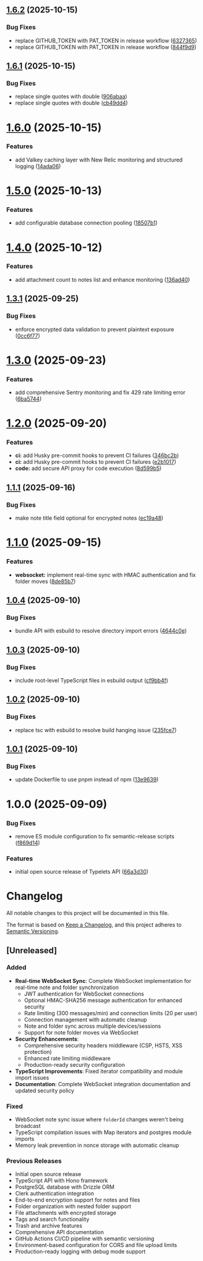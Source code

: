 ## [1.6.2](https://github.com/typelets/typelets-api/compare/v1.6.1...v1.6.2) (2025-10-15)

### Bug Fixes

- replace GITHUB_TOKEN with PAT_TOKEN in release workflow ([6327365](https://github.com/typelets/typelets-api/commit/632736522b75a68d0e268d0a649d5ec6b5367db3))
- replace GITHUB_TOKEN with PAT_TOKEN in release workflow ([844f9d9](https://github.com/typelets/typelets-api/commit/844f9d997391bda0ffe4b7788efa019cddf5d982))

## [1.6.1](https://github.com/typelets/typelets-api/compare/v1.6.0...v1.6.1) (2025-10-15)

### Bug Fixes

- replace single quotes with double ([906abaa](https://github.com/typelets/typelets-api/commit/906abaa269787052493886235f8a21c06e561a36))
- replace single quotes with double ([cb49dd4](https://github.com/typelets/typelets-api/commit/cb49dd4f32a658792de0552b4ac12309fa61b334))

# [1.6.0](https://github.com/typelets/typelets-api/compare/v1.5.0...v1.6.0) (2025-10-15)

### Features

- add Valkey caching layer with New Relic monitoring and structured logging ([14ada06](https://github.com/typelets/typelets-api/commit/14ada06917931812f8736515a5bbc9c40cde77cc))

# [1.5.0](https://github.com/typelets/typelets-api/compare/v1.4.0...v1.5.0) (2025-10-13)

### Features

- add configurable database connection pooling ([18507b1](https://github.com/typelets/typelets-api/commit/18507b1632ee5ebf9e04acbc4a37a2453b97a5c2))

# [1.4.0](https://github.com/typelets/typelets-api/compare/v1.3.1...v1.4.0) (2025-10-12)

### Features

- add attachment count to notes list and enhance monitoring ([136ad40](https://github.com/typelets/typelets-api/commit/136ad401e0552644ffac1c0e378805e3bbfb5833))

## [1.3.1](https://github.com/typelets/typelets-api/compare/v1.3.0...v1.3.1) (2025-09-25)

### Bug Fixes

- enforce encrypted data validation to prevent plaintext exposure ([0cc6f77](https://github.com/typelets/typelets-api/commit/0cc6f77fcbf9def845e1fae0b871c27f7b1fad95))

# [1.3.0](https://github.com/typelets/typelets-api/compare/v1.2.0...v1.3.0) (2025-09-23)

### Features

- add comprehensive Sentry monitoring and fix 429 rate limiting error ([6ba5744](https://github.com/typelets/typelets-api/commit/6ba5744022d075216e8053b6c2127cbb38a4824e))

# [1.2.0](https://github.com/typelets/typelets-api/compare/v1.1.1...v1.2.0) (2025-09-20)

### Features

- **ci:** add Husky pre-commit hooks to prevent CI failures ([346bc2b](https://github.com/typelets/typelets-api/commit/346bc2bcd087d5000b7cc21032561c60baf43dda))
- **ci:** add Husky pre-commit hooks to prevent CI failures ([e2b1017](https://github.com/typelets/typelets-api/commit/e2b1017d1bbb133dd1067ef9234fb463ad89f15d))
- **code:** add secure API proxy for code execution ([8d599b5](https://github.com/typelets/typelets-api/commit/8d599b5c6c72e3ae871a9cf71b9304fb8541828e))

## [1.1.1](https://github.com/typelets/typelets-api/compare/v1.1.0...v1.1.1) (2025-09-16)

### Bug Fixes

- make note title field optional for encrypted notes ([ec19a48](https://github.com/typelets/typelets-api/commit/ec19a48954a10eb2a2531c3195fc5fe6b3430d70))

# [1.1.0](https://github.com/typelets/typelets-api/compare/v1.0.4...v1.1.0) (2025-09-15)

### Features

- **websocket:** implement real-time sync with HMAC authentication and fix folder moves ([8de85b7](https://github.com/typelets/typelets-api/commit/8de85b7eae38b9af76154e40cdeff53d771f6e92))

## [1.0.4](https://github.com/typelets/typelets-api/compare/v1.0.3...v1.0.4) (2025-09-10)

### Bug Fixes

- bundle API with esbuild to resolve directory import errors ([4644c0e](https://github.com/typelets/typelets-api/commit/4644c0e3d2de2eb5796abab36b931615dc81eead))

## [1.0.3](https://github.com/typelets/typelets-api/compare/v1.0.2...v1.0.3) (2025-09-10)

### Bug Fixes

- include root-level TypeScript files in esbuild output ([cf9bb4f](https://github.com/typelets/typelets-api/commit/cf9bb4fda0fa19925122b816d0375c88c4f39e05))

## [1.0.2](https://github.com/typelets/typelets-api/compare/v1.0.1...v1.0.2) (2025-09-10)

### Bug Fixes

- replace tsc with esbuild to resolve build hanging issue ([235fce7](https://github.com/typelets/typelets-api/commit/235fce77cdde4e2287fe8b25acc7bcb96deb6ff8))

## [1.0.1](https://github.com/typelets/typelets-api/compare/v1.0.0...v1.0.1) (2025-09-10)

### Bug Fixes

- update Dockerfile to use pnpm instead of npm ([13e9639](https://github.com/typelets/typelets-api/commit/13e963965c7e5fa0e060ba8a0d8995eee761620b))

# 1.0.0 (2025-09-09)

### Bug Fixes

- remove ES module configuration to fix semantic-release scripts ([f869d14](https://github.com/typelets/typelets-api/commit/f869d14cf42b35d119d11e3e25daff98060b7129))

### Features

- initial open source release of Typelets API ([66a3d30](https://github.com/typelets/typelets-api/commit/66a3d30dcbc0a33c4118c6948d9537e885298039))

# Changelog

All notable changes to this project will be documented in this file.

The format is based on [Keep a Changelog](https://keepachangelog.com/en/1.0.0/),
and this project adheres to [Semantic Versioning](https://semver.org/spec/v2.0.0.html).

## [Unreleased]

### Added

- **Real-time WebSocket Sync**: Complete WebSocket implementation for real-time note and folder synchronization
  - JWT authentication for WebSocket connections
  - Optional HMAC-SHA256 message authentication for enhanced security
  - Rate limiting (300 messages/min) and connection limits (20 per user)
  - Connection management with automatic cleanup
  - Note and folder sync across multiple devices/sessions
  - Support for note folder moves via WebSocket
- **Security Enhancements**:
  - Comprehensive security headers middleware (CSP, HSTS, XSS protection)
  - Enhanced rate limiting middleware
  - Production-ready security configuration
- **TypeScript Improvements**: Fixed iterator compatibility and module import issues
- **Documentation**: Complete WebSocket integration documentation and updated security policy

### Fixed

- WebSocket note sync issue where `folderId` changes weren't being broadcast
- TypeScript compilation issues with Map iterators and postgres module imports
- Memory leak prevention in nonce storage with automatic cleanup

### Previous Releases

- Initial open source release
- TypeScript API with Hono framework
- PostgreSQL database with Drizzle ORM
- Clerk authentication integration
- End-to-end encryption support for notes and files
- Folder organization with nested folder support
- File attachments with encrypted storage
- Tags and search functionality
- Trash and archive features
- Comprehensive API documentation
- GitHub Actions CI/CD pipeline with semantic versioning
- Environment-based configuration for CORS and file upload limits
- Production-ready logging with debug mode support
